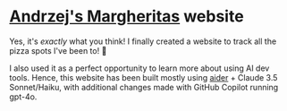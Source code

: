 # [Andrzej's Margheritas](https://andrzejs-margheritas.vercel.app) website

Yes, it's *exactly* what you think! I finally created a website to track all the pizza spots I've been to! 🍕

I also used it as a perfect opportunity to learn more about using AI dev tools. Hence, this website has been built mostly using [aider](https://aider.chat) + Claude 3.5 Sonnet/Haiku, with additional changes made with GitHub Copilot running gpt-4o.
